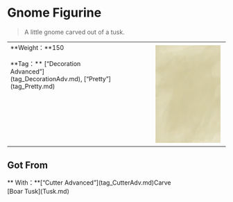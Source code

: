 # Gnome Figurine  
> A little gnome carved out of a tusk.  
  
<table class="table table-bordered" data-toggle="table"  data-show-header="false"><thead style="display:none"><tr ><th  style="width:50%;text-align:left;vertical-align:top;"  >title</th><th  style="width:50%;text-align:left;vertical-align:top;"  ></th></tr></thead><tr ><td  style="width:50%;text-align:left;vertical-align:top;"  >**Weight：**150<br><br>**Tag：**	[“Decoration Advanced”](tag_DecorationAdv.md), [“Pretty”](tag_Pretty.md)</td><td  style="width:50%;text-align:left;vertical-align:top;"  ><div style="float:right; margin:5px"><div class="gamecard" style="width:150px; height:225px;"><a href="TuskCarving_GnomeFemale.md" style="color:black"><img class="bg" decoding="async" src="Sprite/BG_SandTop.png" href="a.md" style="max-width:150px;max-height:225px;"><img decoding="async" src="Sprite/IvoryGnomeFemale.png" class="cardimageNoBack" style="transform: translate(-50%, 0%) scale(0.4398826979472141);"><span style="font-size: 25px;">Gnome Figurine</span></a></div></div></td></tr></tbody></table>  
  
## Got From  
<div style="display:inline-block"><div class="gamedatalist" style="text-align:left;min-width:200px;min-height:0px;"><div style="display:inline-block"><div style="display:inline-block;vertical-align:middle;">** With：**[“Cutter Advanced”](tag_CutterAdv.md)Carve</div><div style="display:inline-block;vertical-align:middle;">[Boar Tusk](Tusk.md)</div></div></div></div>  
  


<script>document.title="Gnome Figurine - Card Survival Wiki";</script>
